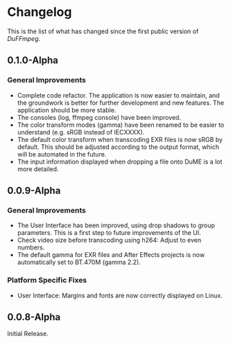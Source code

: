 # Changelog

This is the list of what has changed since the first public version of *DuFFmpeg*.

## 0.1.0-Alpha

### General Improvements

- Complete code refactor. The application is now easier to maintain, and the groundwork is better for further development and new features. The application should be more stable.
- The consoles (log, ffmpeg console) have been improved.
- The color transform modes (gamma) have been renamed to be easier to understand (e.g. sRGB instead of IECXXXX).
- The default color transform when transcoding EXR files is now sRGB by default. This should be adjusted according to the output format, which will be automated in the future.
- The input information displayed when dropping a file onto DuME is a lot more detailed.

## 0.0.9-Alpha

### General Improvements

- The User Interface has been improved, using drop shadows to group parameters. This is a first step to future improvements of the UI.
- Check video size before transcoding using h264: Adjust to even numbers.
- The default gamma for EXR files and After Effects projects is now automatically set to BT.470M (gamma 2.2).

### Platform Specific Fixes

- User Interface: Margins and fonts are now correctly displayed on Linux.

## 0.0.8-Alpha

Initial Release.
